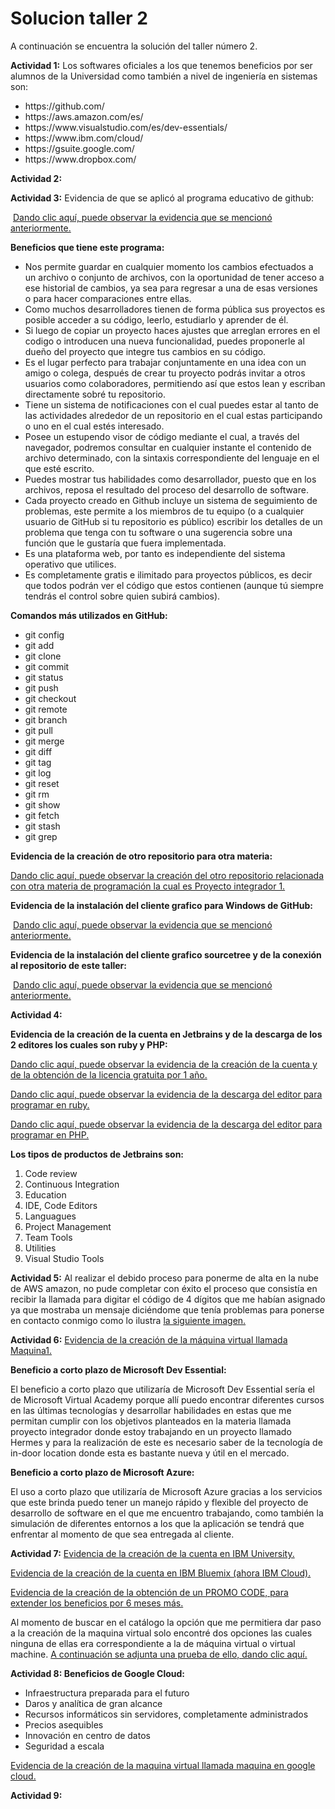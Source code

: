 # Solucion taller 2
  A continuación se encuentra la solución del taller número 2.
<p>
  <b>Actividad 1:</b> Los softwares oficiales a los que tenemos beneficios por ser alumnos de la Universidad como también a nivel de ingeniería en sistemas son:
  <ul>
    <li>https://github.com/
    <li>https://aws.amazon.com/es/
    <li>https://www.visualstudio.com/es/dev-essentials/
    <li>https://www.ibm.com/cloud/
    <li>https://gsuite.google.com/
    <li>https://www.dropbox.com/
  </ul>
</p>
<p>
 <b/>Actividad 2:</b>
  </p>
<p>
  <b>Actividad 3:</b> Evidencia de que se aplicó al programa educativo de github:
</p>
<p>
  <a href="https://github.com/ccatano3/Solucion-taller-2/blob/master/imagen.png">Dando clic aquí, puede observar la evidencia que se mencionó anteriormente.</a>
</p>
<p>
  <b>Beneficios que tiene este programa:</b>
</p>
<ul>
  <li>Nos permite guardar en cualquier momento los cambios efectuados a un archivo o conjunto de archivos, con la oportunidad de tener         acceso a ese historial de cambios, ya sea para regresar a una de esas versiones o para hacer comparaciones entre ellas.
<li>Como muchos desarrolladores tienen de forma pública sus proyectos es posible acceder a su código, leerlo, estudiarlo y aprender de él.
<li>Si luego de copiar un proyecto haces ajustes que arreglan errores en el codigo o introducen una nueva funcionalidad, puedes proponerle al dueño del proyecto que integre tus cambios en su código.
<li>Es el lugar perfecto para trabajar conjuntamente en una idea con un amigo o colega, después de crear tu proyecto podrás invitar a otros usuarios como colaboradores, permitiendo así que estos lean y escriban directamente sobré tu repositorio.
<li>Tiene un sistema de notificaciones con el cual puedes estar al tanto de las actividades alrededor de un repositorio en el cual estas participando o uno en el cual estés interesado.
<li>Posee un estupendo visor de código mediante el cual, a través del navegador, podremos consultar en cualquier instante el contenido de archivo determinado, con la sintaxis correspondiente del lenguaje en el que esté escrito.
<li>Puedes mostrar tus habilidades como desarrollador, puesto que en los archivos, reposa el resultado del proceso del desarrollo de software. 
<li>Cada proyecto creado en Github incluye un sistema de seguimiento de problemas, este permite a los miembros de tu equipo (o a cualquier usuario de GitHub si tu repositorio es público) escribir los detalles de un problema que tenga con tu software o una sugerencia sobre una función que le gustaría que fuera implementada.
<li>Es una plataforma web, por tanto es independiente del sistema operativo que utilices.
<li>Es completamente gratis e ilimitado para proyectos públicos, es decir que todos podrán ver el código que estos contienen (aunque tú siempre tendrás el control sobre quien subirá cambios).
</ul>
<p>
  <b>Comandos más utilizados en GitHub:</b>
</p>
<ul>
   <li>git config
   <li>git add
   <li>git clone
   <li>git commit
   <li>git status
   <li>git push
   <li>git checkout
   <li>git remote
   <li>git branch
   <li>git pull
   <li>git merge
   <li>git diff
   <li>git tag
   <li>git log
   <li>git reset
   <li>git rm
   <li>git show
   <li>git fetch
   <li>git stash
   <li>git grep
</ul>
<p>
  <b>Evidencia de la creación de otro repositorio para otra materia:</b>
</p>
<p>
  <a href="https://github.com/ccatano3/Proyecto-integrador-1">Dando clic aquí, puede observar la creación del otro repositorio relacionada con otra materia de programación la cual es Proyecto integrador 1.</a>
</p>
<p>
  <b>Evidencia de la instalación del cliente grafico para Windows de GitHub:</b>
</p>
<p>
  <a href="https://github.com/ccatano3/Solucion-taller-2/blob/master/imagen2.png">Dando clic aquí, puede observar la evidencia que se mencionó anteriormente.</a>
</p>
<p>
  <b>Evidencia de la instalación del cliente grafico sourcetree y de la conexión al repositorio de este taller:</b>
</p>
<p>
  <a href="https://github.com/ccatano3/Solucion-taller-2/blob/master/imagen3.png">Dando clic aquí, puede observar la evidencia que se mencionó anteriormente.</a>
</p>
<p>
  <b>Actividad 4:</b>
</p>
<p>
   <b>Evidencia de la creación de la cuenta en Jetbrains y de la descarga de los 2 editores los cuales son ruby y PHP:</b>
</p>
<p>
   <a href="https://github.com/ccatano3/Solucion-taller-2/blob/master/imagen4.png">Dando clic aquí, puede observar la evidencia de la creación de la cuenta y de la obtención de la licencia gratuita por 1 año.</a>
</p>
<p>
   <a href="https://github.com/ccatano3/Solucion-taller-2/blob/master/imagen5.png">Dando clic aquí, puede observar la evidencia de la descarga del editor para programar en ruby.</a>
</p>
<p>
   <a href="https://github.com/ccatano3/Solucion-taller-2/blob/master/imagen6.png">Dando clic aquí, puede observar la evidencia de la descarga del editor para programar en PHP.</a>
</p>
<p>
   <b>Los tipos de productos de Jetbrains son:</b>
</p>
<ol>
  <li>Code review
  <li>Continuous Integration
  <li>Education
  <li>IDE, Code Editors
  <li>Languagues
  <li>Project Management
  <li>Team Tools
  <li>Utilities
  <li>Visual Studio Tools
 </ol>
<p>
  <b>Actividad 5:</b> Al realizar el debido proceso para ponerme de alta en la nube de AWS amazon, no pude completar con éxito el proceso que consistía en recibir la llamada para digitar el código de 4 dígitos que me habían asignado ya que mostraba un mensaje diciéndome que tenía problemas para ponerse en contacto conmigo como lo ilustra <a href="https://github.com/ccatano3/Solucion-taller-2/blob/master/imagen7.png">la siguiente imagen.</a>
</p>
<p>
  <b>Actividad 6:</b> <a href="https://github.com/ccatano3/Solucion-taller-2/blob/master/imagen8.png">Evidencia de la creación de la máquina virtual llamada Maquina1.</a>
</p>
<p>
  <b>Beneficio a corto plazo de Microsoft Dev Essential:</b> 
  </p>
<p>
El beneficio a corto plazo que utilizaría de Microsoft Dev Essential sería el de Microsoft Virtual Academy porque allí puedo encontrar diferentes cursos en las últimas tecnologías y desarrollar habilidades en estas que me permitan cumplir con los objetivos planteados en la materia llamada proyecto integrador donde estoy trabajando en un proyecto llamado Hermes y para la realización de este es necesario saber de la tecnología de in-door location donde esta es bastante nueva y útil en el mercado.
  </p>
<p>
  <b>Beneficio a corto plazo de Microsoft Azure:</b> 
  </p>
<p>
  El uso a corto plazo que utilizaría de Microsoft Azure gracias a los servicios que este brinda puedo tener un manejo rápido y flexible del proyecto de desarrollo de software en el que me encuentro trabajando, como también la simulación de diferentes entornos a los que la aplicación se tendrá que enfrentar al momento de que sea entregada al cliente.
</p>
<p>
  <b>Actividad 7:</b> <a href="https://github.com/ccatano3/Solucion-taller-2/blob/master/imagen9.png">Evidencia de la creación de la cuenta en IBM University.</a>
</p>
<p>
 <a href="https://github.com/ccatano3/Solucion-taller-2/blob/master/imagen10.png">Evidencia de la creación de la cuenta en IBM Bluemix (ahora IBM Cloud).</a>
</p>
<p>
 <a href="https://github.com/ccatano3/Solucion-taller-2/blob/master/imagen11.png">Evidencia de la creación de la obtención de un PROMO CODE, para extender los beneficios por 6 meses más.</a>
</p>
<p>
 Al momento de buscar en el catálogo la opción que me permitiera dar paso a la creación de la maquina virtual solo encontré dos opciones las cuales ninguna de ellas era correspondiente a la de máquina virtual o virtual machine. <a href="https://github.com/ccatano3/Solucion-taller-2/blob/master/imagen13.png">A continuación se adjunta una prueba de ello, dando clic aquí.</a>
</p>
<p>
  <b>Actividad 8: Beneficios de Google Cloud:</b>
</p>
<p>
  <ul>
    <li>Infraestructura preparada para el futuro
    <li>Daros y analítica de gran alcance
    <li>Recursos informáticos sin servidores, completamente administrados
    <li>Precios asequibles
    <li>Innovación en centro de datos
    <li>Seguridad a escala
  </ul>
<p>
  <a href="https://github.com/ccatano3/Solucion-taller-2/blob/master/imagen14.png">Evidencia de la creación de la maquina virtual llamada maquina en google cloud.</a>
</p>  
</p>
<p>
  <b>Actividad 9:</b>
</p>

